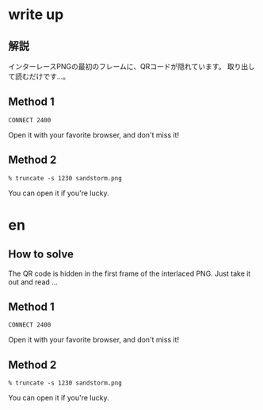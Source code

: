 write up
====

## 解説

インターレースPNGの最初のフレームに、QRコードが隠れています。
取り出して読むだけです…。


## Method 1
```
CONNECT 2400
```
Open it with your favorite browser, and don't miss it!



## Method 2
```
% truncate -s 1230 sandstorm.png
```
You can open it if you're lucky.


# en
## How to solve

The QR code is hidden in the first frame of the interlaced PNG.
Just take it out and read ...


## Method 1
```
CONNECT 2400
```
Open it with your favorite browser, and don't miss it!



## Method 2
```
% truncate -s 1230 sandstorm.png
```
You can open it if you're lucky.
